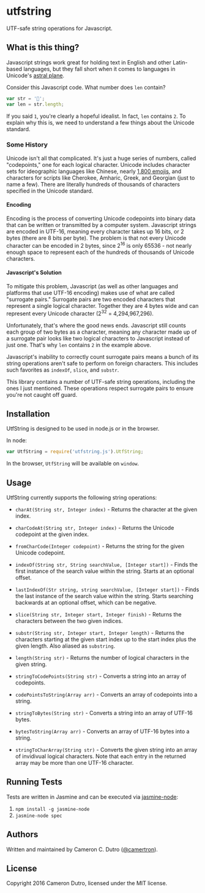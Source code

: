 utfstring
===

UTF-safe string operations for Javascript.

## What is this thing?

Javascript strings work great for holding text in English and other Latin-based languages, but they fall short when it comes to languages in Unicode's [astral plane](https://en.wikipedia.org/wiki/Plane_(Unicode)).

Consider this Javascript code. What number does `len` contain?

```javascript
var str = '𤔣';
var len = str.length;
```
If you said `1`, you're clearly a hopeful idealist. In fact, `len` contains `2`. To explain why this is, we need to understand a few things about the Unicode standard.

### Some History

Unicode isn't all that complicated. It's just a huge series of numbers, called "codepoints," one for each logical character. Unicode includes character sets for ideographic languages like Chinese, nearly [1,800 emojis](http://unicode.org/emoji/charts/full-emoji-list.html), and characters for scripts like Cherokee, Amharic, Greek, and Georgian (just to name a few). There are literally hundreds of thousands of characters specified in the Unicode standard.

#### Encoding

Encoding is the process of converting Unicode codepoints into binary data that can be written or transmitted by a computer system. Javascript strings are encoded in UTF-16, meaning every character takes up 16 bits, or 2 bytes (there are 8 bits per byte). The problem is that not every Unicode character can be encoded in 2 bytes, since 2<sup>16</sup> is only 65536 - not nearly enough space to represent each of the hundreds of thousands of Unicode characters.

#### Javascript's Solution

To mitigate this problem, Javascript (as well as other languages and platforms that use UTF-16 encoding) makes use of what are called "surrogate pairs." Surrogate pairs are two encoded characters that represent a single logical character. Together they are 4 bytes wide and can represent every Unicode character (2<sup>32</sup> = 4,294,967,296).

Unfortunately, that's where the good news ends. Javascript still counts each group of two bytes as a character, meaning any character made up of a surrogate pair looks like two logical characters to Javascript instead of just one. That's why `len` contains `2` in the example above.

Javascript's inability to correctly count surrogate pairs means a bunch of its string operations aren't safe to perform on foreign characters. This includes such favorites as `indexOf`, `slice`, and `substr`.

This library contains a number of UTF-safe string operations, including the ones I just mentioned. These operations respect surrogate pairs to ensure you're not caught off guard.

## Installation

UtfString is designed to be used in node.js or in the browser.

In node:

```javascript
var UtfString = require('utfstring.js').UtfString;
```

In the browser, `UtfString` will be available on `window`.

## Usage

UtfString currently supports the following string operations:

* `charAt(String str, Integer index)` - Returns the character at the given index.

* `charCodeAt(String str, Integer index)` - Returns the Unicode codepoint at the given index.

* `fromCharCode(Integer codepoint)` - Returns the string for the given Unicode codepoint.

* `indexOf(String str, String searchValue, [Integer start])` - Finds the first instance of the search value within the string. Starts at an optional offset.

* `lastIndexOf(Str string, string searchValue, [Integer start])` - Finds the last instance of the search value within the string. Starts searching backwards at an optional offset, which can be negative.

* `slice(String str, Integer start, Integer finish)` - Returns the characters between the two given indices.

* `substr(String str, Integer start, Integer length)` - Returns the characters starting at the given start index up to the start index plus the given length. Also aliased as `substring`.

* `length(String str)` - Returns the number of logical characters in the given string.

* `stringToCodePoints(String str)` - Converts a string into an array of codepoints.

* `codePointsToString(Array arr)` - Converts an array of codepoints into a string.

* `stringToBytes(String str)` - Converts a string into an array of UTF-16 bytes.

* `bytesToString(Array arr)` - Converts an array of UTF-16 bytes into a string.

* `stringToCharArray(String str)` - Converts the given string into an array of invidivual logical characters. Note that each entry in the returned array may be more than one UTF-16 character.

## Running Tests

Tests are written in Jasmine and can be executed via [jasmine-node](https://github.com/mhevery/jasmine-node):

1. `npm install -g jasmine-node`
2. `jasmine-node spec`

## Authors

Written and maintained by Cameron C. Dutro ([@camertron](https://github.com/camertron)).

## License

Copyright 2016 Cameron Dutro, licensed under the MIT license.
